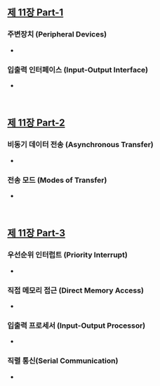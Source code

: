 ## [제 11장 Part-1](https://www.youtube.com/watch?v=jbx2HolVQqk&list=PLc8fQ-m7b1hCHTT7VH2oo0Ng7Et096dYc&index=27)

### 주변장치 (Peripheral Devices)

- 

### 입출력 인터페이스 (Input-Output Interface)

- 

&nbsp;

## [제 11장 Part-2](https://www.youtube.com/watch?v=9faaqyzw28I&list=PLc8fQ-m7b1hCHTT7VH2oo0Ng7Et096dYc&index=28)

### 비동기 데이터 전송 (Asynchronous Transfer)

- 

### 전송 모드 (Modes of Transfer)

- 

&nbsp;

## [제 11장 Part-3](https://www.youtube.com/watch?v=ufXNH7RsAro&list=PLc8fQ-m7b1hCHTT7VH2oo0Ng7Et096dYc&index=29)

### 우선순위 인터럽트 (Priority Interrupt)

- 

### 직접 메모리 접근 (Direct Memory Access)

- 

### 입출력 프로세서 (Input-Output Processor)

- 

### 직렬 통신(Serial Communication)

-